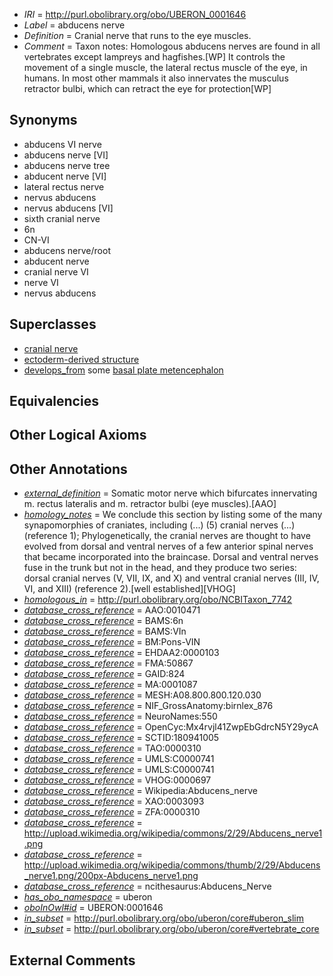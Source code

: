  * *IRI* = http://purl.obolibrary.org/obo/UBERON_0001646
 * *Label* = abducens nerve
 * *Definition* = Cranial nerve that runs to the eye muscles.
 * *Comment* = Taxon notes: Homologous abducens nerves are found in all vertebrates except lampreys and hagfishes.[WP] It controls the movement of a single muscle, the lateral rectus muscle of the eye, in humans. In most other mammals it also innervates the musculus retractor bulbi, which can retract the eye for protection[WP]

## Synonyms

 * abducens VI nerve
 * abducens nerve [VI]
 * abducens nerve tree
 * abducent nerve [VI]
 * lateral rectus nerve
 * nervus abducens
 * nervus abducens [VI]
 * sixth cranial nerve
 * 6n
 * CN-VI
 * abducens nerve/root
 * abducent nerve
 * cranial nerve VI
 * nerve VI
 * nervus abducens

## Superclasses

 * [cranial nerve](../../UBERON/85/UBERON_0001785.md)
 * [ectoderm-derived structure](../../UBERON/21/UBERON_0004121.md)
 * [develops_from](../../RO/02/RO_0002202.md) some [basal plate metencephalon](../../UBERON/39/UBERON_0005239.md)

## Equivalencies


## Other Logical Axioms


## Other Annotations

 * *[external_definition](../../UBPROP/01/UBPROP_0000001.md)* = Somatic motor nerve which bifurcates innervating m. rectus lateralis and m. retractor bulbi (eye muscles).[AAO]
 * *[homology_notes](../../UBPROP/03/UBPROP_0000003.md)* = We conclude this section by listing some of the many synapomorphies of craniates, including (...) (5) cranial nerves (...) (reference 1); Phylogenetically, the cranial nerves are thought to have evolved from dorsal and ventral nerves of a few anterior spinal nerves that became incorporated into the braincase. Dorsal and ventral nerves fuse in the trunk but not in the head, and they produce two series: dorsal cranial nerves (V, VII, IX, and X) and ventral cranial nerves (III, IV, VI, and XIII) (reference 2).[well established][VHOG]
 * *[homologous_in](../../core#homologous/in/core#homologous_in.md)* = http://purl.obolibrary.org/obo/NCBITaxon_7742
 * *[database_cross_reference](../../ef/oboInOwl#hasDbXref.md)* = AAO:0010471
 * *[database_cross_reference](../../ef/oboInOwl#hasDbXref.md)* = BAMS:6n
 * *[database_cross_reference](../../ef/oboInOwl#hasDbXref.md)* = BAMS:VIn
 * *[database_cross_reference](../../ef/oboInOwl#hasDbXref.md)* = BM:Pons-VIN
 * *[database_cross_reference](../../ef/oboInOwl#hasDbXref.md)* = EHDAA2:0000103
 * *[database_cross_reference](../../ef/oboInOwl#hasDbXref.md)* = FMA:50867
 * *[database_cross_reference](../../ef/oboInOwl#hasDbXref.md)* = GAID:824
 * *[database_cross_reference](../../ef/oboInOwl#hasDbXref.md)* = MA:0001087
 * *[database_cross_reference](../../ef/oboInOwl#hasDbXref.md)* = MESH:A08.800.800.120.030
 * *[database_cross_reference](../../ef/oboInOwl#hasDbXref.md)* = NIF_GrossAnatomy:birnlex_876
 * *[database_cross_reference](../../ef/oboInOwl#hasDbXref.md)* = NeuroNames:550
 * *[database_cross_reference](../../ef/oboInOwl#hasDbXref.md)* = OpenCyc:Mx4rvjl41ZwpEbGdrcN5Y29ycA
 * *[database_cross_reference](../../ef/oboInOwl#hasDbXref.md)* = SCTID:180941005
 * *[database_cross_reference](../../ef/oboInOwl#hasDbXref.md)* = TAO:0000310
 * *[database_cross_reference](../../ef/oboInOwl#hasDbXref.md)* = UMLS:C0000741
 * *[database_cross_reference](../../ef/oboInOwl#hasDbXref.md)* = UMLS:C0000741
 * *[database_cross_reference](../../ef/oboInOwl#hasDbXref.md)* = VHOG:0000697
 * *[database_cross_reference](../../ef/oboInOwl#hasDbXref.md)* = Wikipedia:Abducens_nerve
 * *[database_cross_reference](../../ef/oboInOwl#hasDbXref.md)* = XAO:0003093
 * *[database_cross_reference](../../ef/oboInOwl#hasDbXref.md)* = ZFA:0000310
 * *[database_cross_reference](../../ef/oboInOwl#hasDbXref.md)* = http://upload.wikimedia.org/wikipedia/commons/2/29/Abducens_nerve1.png
 * *[database_cross_reference](../../ef/oboInOwl#hasDbXref.md)* = http://upload.wikimedia.org/wikipedia/commons/thumb/2/29/Abducens_nerve1.png/200px-Abducens_nerve1.png
 * *[database_cross_reference](../../ef/oboInOwl#hasDbXref.md)* = ncithesaurus:Abducens_Nerve
 * *[has_obo_namespace](../../ce/oboInOwl#hasOBONamespace.md)* = uberon
 * *[oboInOwl#id](../../id/oboInOwl#id.md)* = UBERON:0001646
 * *[in_subset](../../et/oboInOwl#inSubset.md)* = http://purl.obolibrary.org/obo/uberon/core#uberon_slim
 * *[in_subset](../../et/oboInOwl#inSubset.md)* = http://purl.obolibrary.org/obo/uberon/core#vertebrate_core

## External Comments

